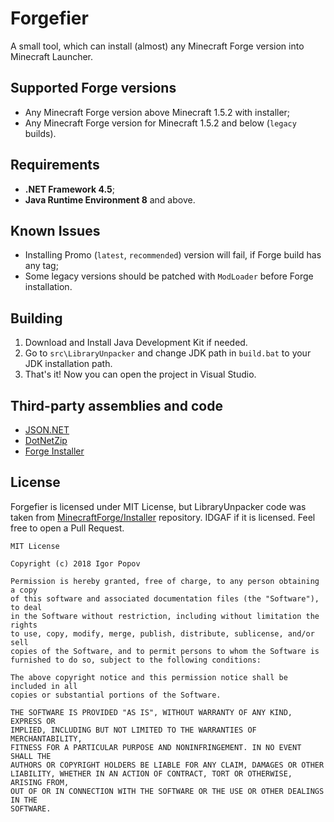 # Forgefier

A small tool, which can install (almost) any Minecraft Forge version into Minecraft Launcher.

## Supported Forge versions

- Any Minecraft Forge version above Minecraft 1.5.2 with installer;
- Any Minecraft Forge version for Minecraft 1.5.2 and below (`legacy` builds).

## Requirements

- **.NET Framework 4.5**;
- **Java Runtime Environment 8** and above.

## Known Issues

- Installing Promo (`latest`, `recommended`) version will fail, if Forge build has any tag;
- Some legacy versions should be patched with `ModLoader` before Forge installation.

## Building

1. Download and Install Java Development Kit if needed.
2. Go to `src\LibraryUnpacker` and change JDK path in `build.bat` to your JDK installation path.
3. That's it! Now you can open the project in Visual Studio.

## Third-party assemblies and code

- [JSON.NET](http://james.newtonking.com/json)
- [DotNetZip](https://github.com/haf/DotNetZip.Semverd)
- [Forge Installer](https://github.com/MinecraftForge/Installer/)

## License

Forgefier is licensed under MIT License, but LibraryUnpacker code was taken from [MinecraftForge/Installer](https://github.com/MinecraftForge/Installer/blob/2228c90908ea51c417dea631b9807618c6746f89/src/main/java/net/minecraftforge/installer/DownloadUtils.java) repository. IDGAF if it is licensed. Feel free to open a Pull Request.

```no-highlight
MIT License

Copyright (c) 2018 Igor Popov

Permission is hereby granted, free of charge, to any person obtaining a copy
of this software and associated documentation files (the "Software"), to deal
in the Software without restriction, including without limitation the rights
to use, copy, modify, merge, publish, distribute, sublicense, and/or sell
copies of the Software, and to permit persons to whom the Software is
furnished to do so, subject to the following conditions:

The above copyright notice and this permission notice shall be included in all
copies or substantial portions of the Software.

THE SOFTWARE IS PROVIDED "AS IS", WITHOUT WARRANTY OF ANY KIND, EXPRESS OR
IMPLIED, INCLUDING BUT NOT LIMITED TO THE WARRANTIES OF MERCHANTABILITY,
FITNESS FOR A PARTICULAR PURPOSE AND NONINFRINGEMENT. IN NO EVENT SHALL THE
AUTHORS OR COPYRIGHT HOLDERS BE LIABLE FOR ANY CLAIM, DAMAGES OR OTHER
LIABILITY, WHETHER IN AN ACTION OF CONTRACT, TORT OR OTHERWISE, ARISING FROM,
OUT OF OR IN CONNECTION WITH THE SOFTWARE OR THE USE OR OTHER DEALINGS IN THE
SOFTWARE.
```